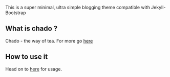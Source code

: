 This is a super minimal,  ultra simple blogging theme compatible with Jekyll-Bootstrap

## What is chado ?
Chado - the way of tea. For more go [here](http://gmod.org/wiki/Introduction_to_Chado)

## How to use it
Head on to [here](http://jekyllbootstrap.com/api/theme-api.html) for usage.
